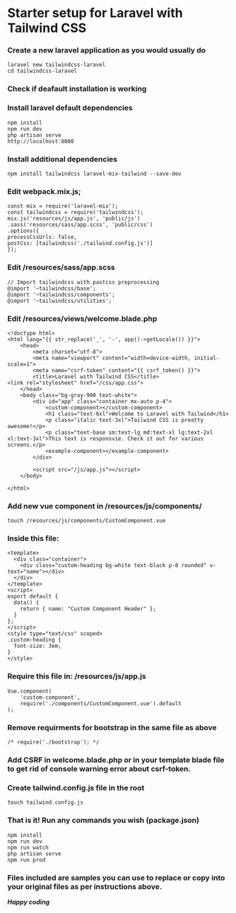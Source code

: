 # Starter setup for Laravel with Tailwind CSS

### Create a new laravel application as you would usually do

```
laravel new tailwindcss-laravel
cd tailwindcss-laravel
```

### Check if deafault installation is working

### Install laravel default dependencies

```
npm install
npm run dev
php artisan serve
http://localhost:8000
```

### Install additional dependencies

```
npm install tailwindcss laravel-mix-tailwind --save-dev
```

### Edit webpack.mix.js;

```
const mix = require('laravel-mix');
const tailwindcss = require('tailwindcss');
mix.js('resources/js/app.js', 'public/js')
.sass('resources/sass/app.scss', 'public/css')
.options({
processCssUrls: false,
postCss: [tailwindcss('./tailwind.config.js')]
});
```

### Edit /resources/sass/app.scss

```
// Import tailwindcss with pastcss preprocessing
@import '~tailwindcss/base';
@import '~tailwindcss/components';
@import '~tailwindcss/utilities';
```

### Edit /resources/views/welcome.blade.php

```
<!doctype html>
<html lang="{{ str_replace('_', '-', app()->getLocale()) }}">
    <head>
        <meta charset="utf-8">
        <meta name="viewport" content="width=device-width, initial-scale=1">
        <meta name="csrf-token" content="{{ csrf_token() }}">
        <title>Laravel with Tailwind CSS</title>
<link rel="stylesheet" href="/css/app.css">
    </head>
    <body class="bg-gray-900 text-white">
        <div id="app" class="container mx-auto p-4">
            <custom-component></custom-component>
            <h1 class="text-6xl">Welcome to Laravel with Tailwind</h1>
            <p class="italic text-3xl">Tailwind CSS is preatty awesome!</p>
            <p class="text-base sm:text-lg md:text-xl lg:text-2xl xl:text-3xl">This text is responsvie. Check it out for various screens.</p>
            <example-component></example-component>
        </div>

        <script src="/js/app.js"></script>
    </body>

</html>
```

### Add new vue component in /resources/js/components/

```
touch /resources/js/components/CustomComponent.vue
```

### Inside this file:

```
<template>
  <div class="container">
    <div class="custom-heading bg-white text-black p-8 rounded" v-text="name"></div>
  </div>
</template>
<script>
export default {
  data() {
    return { name: "Custom Component Header" };
  }
};
</script>
<style type="text/css" scoped>
.custom-heading {
  font-size: 3em;
}
</style>
```

### Require this file in: /resources/js/app.js

```
Vue.component(
    'custom-component',
    require('./components/CustomComponent.vue').default
);
```

### Remove requirments for bootstrap in the same file as above

```
/* require('./bootstrap'); */
```

### Add CSRF in welcome.blade.php or in your template blade file to get rid of console warning error about csrf-token.

### Create tailwind.config.js file in the root

```
touch tailwind.config.js
```

### That is it! Run any commands you wish (package.json)

```
npm install
npm run dev
npm run watch
php artisan serve
npm run prod
```

### Files included are samples you can use to replace or copy into your original files as per instructions above.

**_Happy coding_**
